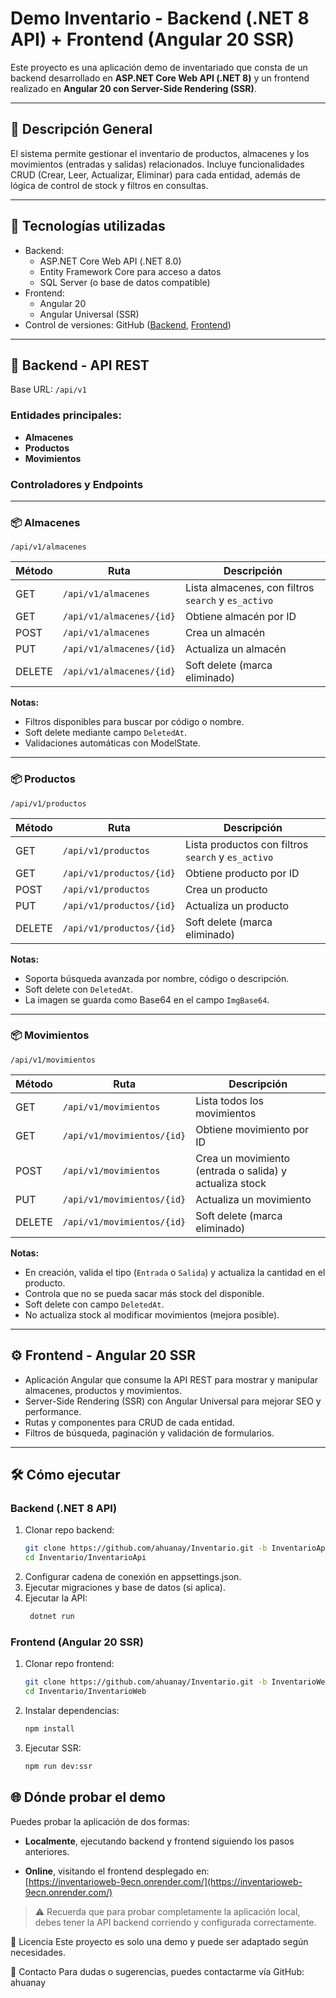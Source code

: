 # Demo Inventario - Backend (.NET 8 API) + Frontend (Angular 20 SSR)

Este proyecto es una aplicación demo de inventariado que consta de un backend desarrollado en **ASP.NET Core Web API (.NET 8)** y un frontend realizado en **Angular 20 con Server-Side Rendering (SSR)**.

---

## 📝 Descripción General

El sistema permite gestionar el inventario de productos, almacenes y los movimientos (entradas y salidas) relacionados. Incluye funcionalidades CRUD (Crear, Leer, Actualizar, Eliminar) para cada entidad, además de lógica de control de stock y filtros en consultas.

---

## 🔧 Tecnologías utilizadas

- Backend:
  - ASP.NET Core Web API (.NET 8.0)
  - Entity Framework Core para acceso a datos
  - SQL Server (o base de datos compatible)
- Frontend:
  - Angular 20
  - Angular Universal (SSR)
- Control de versiones: GitHub ([Backend](https://github.com/ahuanay/Inventario/tree/InventarioApi), [Frontend](https://github.com/ahuanay/Inventario/tree/InventarioWeb))

---

## 🚀 Backend - API REST

Base URL: `/api/v1`

### Entidades principales:

- **Almacenes**
- **Productos**
- **Movimientos**

### Controladores y Endpoints

---

### 📦 Almacenes

`/api/v1/almacenes`

| Método | Ruta                   | Descripción                                           |
|--------|------------------------|-------------------------------------------------------|
| GET    | `/api/v1/almacenes`    | Lista almacenes, con filtros `search` y `es_activo`  |
| GET    | `/api/v1/almacenes/{id}` | Obtiene almacén por ID                                |
| POST   | `/api/v1/almacenes`    | Crea un almacén                                       |
| PUT    | `/api/v1/almacenes/{id}` | Actualiza un almacén                                 |
| DELETE | `/api/v1/almacenes/{id}` | Soft delete (marca eliminado)                        |

**Notas:**

- Filtros disponibles para buscar por código o nombre.
- Soft delete mediante campo `DeletedAt`.
- Validaciones automáticas con ModelState.

---

### 📦 Productos

`/api/v1/productos`

| Método | Ruta                   | Descripción                                              |
|--------|------------------------|----------------------------------------------------------|
| GET    | `/api/v1/productos`    | Lista productos con filtros `search` y `es_activo`       |
| GET    | `/api/v1/productos/{id}` | Obtiene producto por ID                                  |
| POST   | `/api/v1/productos`    | Crea un producto                                         |
| PUT    | `/api/v1/productos/{id}` | Actualiza un producto                                   |
| DELETE | `/api/v1/productos/{id}` | Soft delete (marca eliminado)                           |

**Notas:**

- Soporta búsqueda avanzada por nombre, código o descripción.
- Soft delete con `DeletedAt`.
- La imagen se guarda como Base64 en el campo `ImgBase64`.

---

### 📦 Movimientos

`/api/v1/movimientos`

| Método | Ruta                   | Descripción                                              |
|--------|------------------------|----------------------------------------------------------|
| GET    | `/api/v1/movimientos`  | Lista todos los movimientos                               |
| GET    | `/api/v1/movimientos/{id}` | Obtiene movimiento por ID                              |
| POST   | `/api/v1/movimientos`  | Crea un movimiento (entrada o salida) y actualiza stock  |
| PUT    | `/api/v1/movimientos/{id}` | Actualiza un movimiento                                |
| DELETE | `/api/v1/movimientos/{id}` | Soft delete (marca eliminado)                           |

**Notas:**

- En creación, valida el tipo (`Entrada` o `Salida`) y actualiza la cantidad en el producto.
- Controla que no se pueda sacar más stock del disponible.
- Soft delete con campo `DeletedAt`.
- No actualiza stock al modificar movimientos (mejora posible).

---

## ⚙️ Frontend - Angular 20 SSR

- Aplicación Angular que consume la API REST para mostrar y manipular almacenes, productos y movimientos.
- Server-Side Rendering (SSR) con Angular Universal para mejorar SEO y performance.
- Rutas y componentes para CRUD de cada entidad.
- Filtros de búsqueda, paginación y validación de formularios.

---

## 🛠️ Cómo ejecutar

### Backend (.NET 8 API)

1. Clonar repo backend:  
   ```bash
   git clone https://github.com/ahuanay/Inventario.git -b InventarioApi
   cd Inventario/InventarioApi

2. Configurar cadena de conexión en appsettings.json.
3. Ejecutar migraciones y base de datos (si aplica).
4. Ejecutar la API:
   ```bash
    dotnet run

### Frontend (Angular 20 SSR)
1. Clonar repo frontend:
   ```bash
   git clone https://github.com/ahuanay/Inventario.git -b InventarioWeb
   cd Inventario/InventarioWeb
3. Instalar dependencias:
   ```bash
   npm install
5. Ejecutar SSR:
   ```bash
   npm run dev:ssr

## 🌐 Dónde probar el demo

Puedes probar la aplicación de dos formas:

- **Localmente**, ejecutando backend y frontend siguiendo los pasos anteriores.

- **Online**, visitando el frontend desplegado en:  
  [https://inventarioweb-9ecn.onrender.com/](https://inventarioweb-9ecn.onrender.com/)

> ⚠️ Recuerda que para probar completamente la aplicación local, debes tener la API backend corriendo y configurada correctamente.

📄 Licencia
Este proyecto es solo una demo y puede ser adaptado según necesidades.

🤝 Contacto
Para dudas o sugerencias, puedes contactarme vía GitHub: ahuanay
